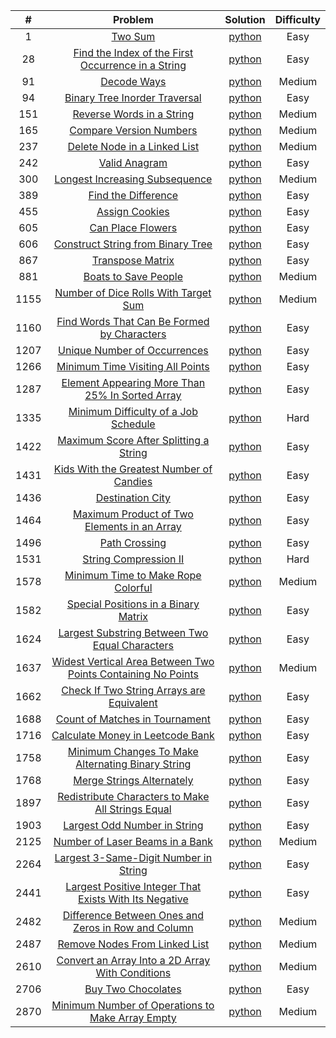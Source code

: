 |  #   |                                                                                 Problem                                                                                 |                                                                          Solution                                                                           | Difficulty |
|:----:|:-----------------------------------------------------------------------------------------------------------------------------------------------------------------------:|:-----------------------------------------------------------------------------------------------------------------------------------------------------------:|:----------:|
|  1   |                                                            [Two Sum](https://leetcode.com/problems/two-sum)                                                             |                     [python](https://github.com/Mu7annad0/leetcode/blob/ee2d1755d8b12550a97c4fb70bd4e5b4f936688c/leetcode/0001.TwoSum)                      |    Easy    |
|  28  |                 [Find the Index of the First Occurrence in a String](https://leetcode.com/problems/find-the-index-of-the-first-occurrence-in-a-string)                  |    [python](https://github.com/Mu7annad0/leetcode/blob/b611f9fbbbd03c9d86cf2675c1eb76c3124b65bb/leetcode/0028.FindTheIndexOfTheFirstOccurrenceInAString)    |    Easy    |
|  91  |                                                        [Decode Ways](https://leetcode.com/problems/decode-ways)                                                         |                   [python](https://github.com/Mu7annad0/leetcode/blob/a58cbeb3702d20cde829b336ea087a9662e59473/leetcode/0091.DecodeWays)                    |   Medium   |
|  94  |                                      [Binary Tree Inorder Traversal](https://leetcode.com/problems/binary-tree-inorder-traversal)                                       |           [python](https://github.com/Mu7annad0/leetcode/blob/9fce08914a5f3267bdfe02167a965c7504026580/leetcode/0094.BinaryTreeInorderTraversal)            |    Easy    |
| 151  |                                          [Reverse Words in a String](https://leetcode.com/problems/reverse-words-in-a-string)                                           |                  [python](https://github.com/Mu7annad0/leetcode/blob/471db575e14cfc9ba359b52665ef5bcb187332c4/leetcode/0151.ReverseWords)                   |   Medium   |
| 165  |                                            [Compare Version Numbers](https://leetcode.com/problems/compare-version-numbers)                                             |              [python](https://github.com/Mu7annad0/leetcode/blob/87b5f240846801f021789c269ecf9361eae142f0/leetcode/0165.CompareVersionNumbers)              |   Medium   |
| 237  |                                       [Delete Node in a Linked List](https://leetcode.com/problems/delete-node-in-a-linked-list)                                        |             [python](https://github.com/Mu7annad0/leetcode/blob/de49447ba609f5cc9d81eda0b2c1391ef935af6d/leetcode/0237.DeleteNodeInALinkedList)             |   Medium   |
| 242  |                                                      [Valid Anagram](https://leetcode.com/problems/valid-anagram)                                                       |                  [python](https://github.com/Mu7annad0/leetcode/blob/e1d3ce09b80585a70c9459708e114f5b26e0aa2d/leetcode/0242.ValidAnagram)                   |    Easy    |
| 300  |                                     [Longest Increasing Subsequence](https://leetcode.com/problems/longest-increasing-subsequence)                                      |          [python](https://github.com/Mu7annad0/leetcode/blob/0e6d813b4aff4ce68111ebc2ff4962e7bab9e8a1/leetcode/0300.LongestIncreasingSubsequence)           |   Medium   |
| 389  |                                                [Find the Difference](https://leetcode.com/problems/find-the-difference)                                                 |                [python](https://github.com/Mu7annad0/leetcode/blob/aac1b06b0bdb2308eb6ec23516b60173c638b161/leetcode/0389.FindTheDifference)                |    Easy    |
| 455  |                                                     [Assign Cookies](https://leetcode.com/problems/assign-cookies)                                                      |                  [python](https://github.com/Mu7annad0/leetcode/blob/1ffedc2aa5195efba055e9175ea9bdf7459069c2/leetcode/0455.AssignCookies)                  |    Easy    |
| 605  |                                                  [Can Place Flowers](https://leetcode.com/problems/can-place-flowers)                                                   |                 [python](https://github.com/Mu7annad0/leetcode/blob/471db575e14cfc9ba359b52665ef5bcb187332c4/leetcode/0605.CanPlaceFlowers)                 |    Easy    |
| 606  |                                  [Construct String from Binary Tree](https://leetcode.com/problems/construct-string-from-binary-tree)                                   |          [python](https://github.com/Mu7annad0/leetcode/blob/d535f0a3a7a569b5bb944616acc773dd3e71fdb4/leetcode/0606.ConstructStringFromBinaryTree)          |    Easy    |
| 867  |                                                   [Transpose Matrix](https://leetcode.com/problems/transpose-matrix)                                                    |                 [python](https://github.com/Mu7annad0/leetcode/blob/28c2722fb8202a78f3aeca7c936ec5b5f65fbecb/leetcode/0867.TransposeMatrix)                 |    Easy    |
| 881  |                                               [Boats to Save People](https://leetcode.com/problems/boats-to-save-people)                                                |                [python](https://github.com/Mu7annad0/leetcode/blob/e336f0c2f403ae46fea79361bd075d56ac314380/leetcode/0881.BoatsToSavePeople)                |   Medium   |
| 1155 |                               [Number of Dice Rolls With Target Sum](https://leetcode.com/problems/number-of-dice-rolls-with-target-sum)                                |         [python](https://github.com/Mu7annad0/leetcode/blob/bf9b5fd25bfcf759f0cf88f559dc9702a8d1250e/leetcode/1155.NumberOfDiceRollsWithTargetSum)          |   Medium   |
| 1160 |                        [Find Words That Can Be Formed by Characters](https://leetcode.com/problems/find-words-that-can-be-formed-by-characters)                         |      [python](https://github.com/Mu7annad0/leetcode/blob/1041df9cdfe6577ac5ddffc7d478ab16f44313ce/leetcode/1160.FindWordsThatCanBeFormedByCharacters)       |    Easy    |  
| 1207 |                                       [Unique Number of Occurrences](https://leetcode.com/problems/unique-number-of-occurrences)                                        |            [python](https://github.com/Mu7annad0/leetcode/blob/82a24daff27a2d921c28e1b00f404d503d4d6137/leetcode/1207.UniqueNumberOfOccurrences)            |    Easy    |
| 1266 |                                   [Minimum Time Visiting All Points](https://leetcode.com/problems/minimum-time-visiting-all-points)                                    |          [python](https://github.com/Mu7annad0/leetcode/blob/0448a287233fa39c24bf2fdab3e2e90dda6b346b/leetcode/1266.MinimumTimeVisitingAllPoints)           |    Easy    | 
| 1287 |                     [Element Appearing More Than 25% In Sorted Array](https://leetcode.com/problems/element-appearing-more-than-25-in-sorted-array)                     |   [python](https://github.com/Mu7annad0/leetcode/blob/7fca49e0693222847c8e1db472329c08cee86c01/leetcode/1287.ElementAppearingMoreThan25%25InSortedArray)    |    Easy    | 
| 1335 |                               [Minimum Difficulty of a Job Schedule](https://leetcode.com/problems/minimum-difficulty-of-a-job-schedule)                                |       [python](https://github.com/Mu7annad0/leetcode/blob/78d95b6ae8ad0117885a1367a0c2dce6969e227f/leetcode/1335.MinimumDifficultyOfA%20JobSchedule)        |    Hard    |
| 1422 |                             [Maximum Score After Splitting a String](https://leetcode.com/problems/maximum-score-after-splitting-a-string)                              |        [python](https://github.com/Mu7annad0/leetcode/blob/5a6d1e2b9ab3c83fbdc95e8c4da1f4a60d90af82/leetcode/1422.MaximumScoreAfterSplittingAString)        |    Easy    |
| 1431 |                           [Kids With the Greatest Number of Candies](https://leetcode.com/problems/kids-with-the-greatest-number-of-candies)                            |       [python](https://github.com/Mu7annad0/leetcode/blob/9478c5bf08da85575d2e20098d10bc5c06641c92/leetcode/1431.KidsWithTheGreatestNumberOfCandies)        |    Easy    |
| 1436 |                                                   [Destination City](https://leetcode.com/problems/destination-city)                                                    |                 [python](https://github.com/Mu7annad0/leetcode/blob/1b690aee1330e369ecf874406b624c000314dff9/leetcode/1436.DestinationCity)                 |    Easy    |
| 1464 |                        [Maximum Product of Two Elements in an Array](https://leetcode.com/problems/maximum-product-of-two-elements-in-an-array)                         |      [python](https://github.com/Mu7annad0/leetcode/blob/95c2835a6e09adb9f677f2438849e95fb3a6189a/leetcode/1464.MaximumProductOfTwoElementsInAnArray)       |    Easy    | 
| 1496 |                                                      [Path Crossing](https://leetcode.com/problems/path-crossing)                                                       |                  [python](https://github.com/Mu7annad0/leetcode/blob/1900e928e5d8e7da64789e54f5feb10ed47d921a/leetcode/1496.PathCrossing)                   |    Easy    |
| 1531 |                                              [String Compression II](https://leetcode.com/problems/string-compression-ii)                                               |              [python](https://github.com/Mu7annad0/leetcode/blob/b1ce6e228b0fad9153b043317a46d562312ee506/leetcode/1531.StringCompression-II)               |    Hard    |
| 1578 |                                 [Minimum Time to Make Rope Colorful](https://leetcode.com/problems/minimum-time-to-make-rope-colorful)                                  |          [python](https://github.com/Mu7annad0/leetcode/blob/58829acfd7f6cc85601f0b305d34e29930069957/leetcode/1578.MinimumTimeToMakeRopeColorful)          |   Medium   |
| 1582 |                               [Special Positions in a Binary Matrix](https://leetcode.com/problems/special-positions-in-a-binary-matrix)                                |         [python](https://github.com/Mu7annad0/leetcode/blob/c8aba535b0249ba4f505738623992ff5aa0776a4/leetcode/1582.SpecialPositionsInABinaryMatrix)         |    Easy    |
| 1624 |                     [Largest Substring Between Two Equal Characters](https://leetcode.com/problems/largest-substring-between-two-equal-characters)                      |    [python](https://github.com/Mu7annad0/leetcode/blob/2efffe123398008c045b9959df2e2ba2ee8ca75d/leetcode/1624.LargestSubstringBetweenTwoEqualCharacters)    |    Easy    |
| 1637 | [Widest Vertical Area Between Two Points Containing No Points](https://leetcode.com/problems/widest-vertical-area-between-two-points-containing-no-points/description/) |                            [python](https://leetcode.com/problems/widest-vertical-area-between-two-points-containing-no-points)                             |   Medium   |
| 1662 |                          [Check If Two String Arrays are Equivalent](https://leetcode.com/problems/check-if-two-string-arrays-are-equivalent)                           |       [python](https://github.com/Mu7annad0/leetcode/blob/19398f6f994bcfde588a93a0d7a61abaaddc9fe8/leetcode/1662.CheckIfTwoStringArraysAreEquivalent)       |    Easy    |
| 1688 |                                     [Count of Matches in Tournament](https://leetcode.com/problems/count-of-matches-in-tournament)                                      |           [python](https://github.com/Mu7annad0/leetcode/blob/33244a525b83fb4b191ed47552bfd957c527445b/leetcode/1688.CountOfMatchesInTournament)            |    Easy    |
| 1716 |                                   [Calculate Money in Leetcode Bank](https://leetcode.com/problems/calculate-money-in-leetcode-bank)                                    |          [python](https://github.com/Mu7annad0/leetcode/blob/64dc002ef3991b8a6b77b086d12c2da37379d9c2/leetcode/1716.CalculateMoneyInLeetcodeBank)           |    Easy    |
| 1758 |                  [Minimum Changes To Make Alternating Binary String](https://leetcode.com/problems/minimum-changes-to-make-alternating-binary-string)                   |   [python](https://github.com/Mu7annad0/leetcode/blob/323657a53828deac82686679e62dfa49fa7d4c03/leetcode/1758.MinimumChangesToMakeAlternatingBinaryString)   |    Easy    |
| 1768 |                                          [Merge Strings Alternately](https://leetcode.com/problems/merge-strings-alternately)                                           |             [python](https://github.com/Mu7annad0/leetcode/blob/9478c5bf08da85575d2e20098d10bc5c06641c92/leetcode/1768.MergeStringsAlternately)             |    Easy    |
| 1897 |                  [Redistribute Characters to Make All Strings Equal](https://leetcode.com/problems/redistribute-characters-to-make-all-strings-equal)                   |   [python](https://github.com/Mu7annad0/leetcode/blob/3e9450c5deddbc4d67bfe2f9b707ba30174897ff/leetcode/1897.RedistributeCharactersToMakeAllStringsEqual)   |    Easy    |
| 1903 |                                       [Largest Odd Number in String](https://leetcode.com/problems/largest-odd-number-in-string)                                        |            [python](https://github.com/Mu7annad0/leetcode/blob/5edc6f1b5221fa8079c6b8bb8fbc926067c1d68a/leetcode/1903.LargestOddNumberInString)             |    Easy    |
| 2125 |                                    [Number of Laser Beams in a Bank](https://leetcode.com/problems/number-of-laser-beams-in-a-bank)                                     |            [python](https://github.com/Mu7annad0/leetcode/blob/324e8bb9d5bb5294c9fe8b7c9748d93e6bc7f73c/leetcode/2125.NumberOfLaserBeamsInABank)            |   Medium   |
| 2264 |                              [Largest 3-Same-Digit Number in String](https://leetcode.com/problems/largest-3-same-digit-number-in-string)                               |        [python](https://github.com/Mu7annad0/leetcode/blob/a1bffdfe105d7c868375684e1611b8898c8329d4/leetcode/2264.Largest3-Same-DigitNumberInString)        |    Easy    |
| 2441 |             [ Largest Positive Integer That Exists With Its Negative](https://leetcode.com/problems/largest-positive-integer-that-exists-with-its-negative)             | [python](https://github.com/Mu7annad0/leetcode/blob/d5514b5dbc51a5f154c7d5800f21f1eb6474d52e/leetcode/2441.LargestPositiveIntegerThatExistsWithItsNegative) |    Easy    |
| 2482 |                [Difference Between Ones and Zeros in Row and Column](https://leetcode.com/problems/difference-between-ones-and-zeros-in-row-and-column)                 |   [python](https://github.com/Mu7annad0/leetcode/blob/9ea283455dcce3393fcd8573306e4ea7d837d149/leetcode/2482.DifferenceBetweenOnesAndZerosInRowAndColumn)   |   Medium   |
| 2487 |                                      [Remove Nodes From Linked List](https://leetcode.com/problems/remove-nodes-from-linked-list)                                       |            [python](https://github.com/Mu7annad0/leetcode/blob/7906020e9d3a1a8383c44d3dcdff59799524245e/leetcode/2487.RemoveNodesFromLinkedList)            |   Medium   |
| 2610 |                   [Convert an Array Into a 2D Array With Conditions](https://leetcode.com/problems/convert-an-array-into-a-2d-array-with-conditions)                    |    [python](https://github.com/Mu7annad0/leetcode/blob/1d13ac3999bc34f4f0e44707419d60b37f5ba274/leetcode/2610.ConvertAnArrayIntoA2DArrayWithConditions)     |   Medium   |
| 2706 |                                                 [Buy Two Chocolates](https://leetcode.com/problems/buy-two-chocolates)                                                  |                [python](https://github.com/Mu7annad0/leetcode/blob/b99ff82b3db93c52e198a0432d7292c8792e591c/leetcode/2706.BuyTwoChocolates)                 |    Easy    |
| 2870 |                   [Minimum Number of Operations to Make Array Empty](https://leetcode.com/problems/minimum-number-of-operations-to-make-array-empty)                    |    [python](https://github.com/Mu7annad0/leetcode/blob/c6e42d1a098aad64a7483ecd328bead1e465fa29/leetcode/2870.MinimumNumberOfOperationsToMakeArrayEmpty)    |   Medium   |